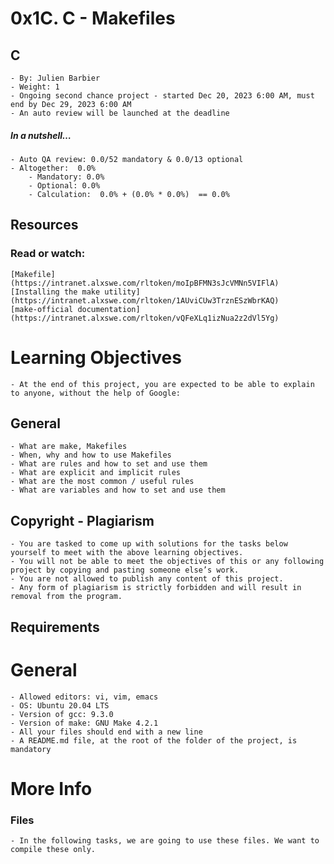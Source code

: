 # 0x1C. C - Makefiles

## C
    - By: Julien Barbier
    - Weight: 1
    - Ongoing second chance project - started Dec 20, 2023 6:00 AM, must end by Dec 29, 2023 6:00 AM
    - An auto review will be launched at the deadline
    
##### In a nutshell…
    - Auto QA review: 0.0/52 mandatory & 0.0/13 optional
    - Altogether:  0.0%
        - Mandatory: 0.0%
        - Optional: 0.0%
        - Calculation:  0.0% + (0.0% * 0.0%)  == 0.0%




## Resources
### Read or watch:

    [Makefile] (https://intranet.alxswe.com/rltoken/moIpBFMN3sJcVMNn5VIFlA)
    [Installing the make utility] (https://intranet.alxswe.com/rltoken/1AUviCUw3TrznESzWbrKAQ)
    [make-official documentation] (https://intranet.alxswe.com/rltoken/vQFeXLq1izNua2z2dVl5Yg)

# Learning Objectives
    - At the end of this project, you are expected to be able to explain to anyone, without the help of Google:

## General
    - What are make, Makefiles
    - When, why and how to use Makefiles
    - What are rules and how to set and use them
    - What are explicit and implicit rules
    - What are the most common / useful rules  
    - What are variables and how to set and use them

## Copyright - Plagiarism
    - You are tasked to come up with solutions for the tasks below yourself to meet with the above learning objectives.
    - You will not be able to meet the objectives of this or any following project by copying and pasting someone else’s work.
    - You are not allowed to publish any content of this project.
    - Any form of plagiarism is strictly forbidden and will result in removal from the program.


## Requirements

# General
    - Allowed editors: vi, vim, emacs
    - OS: Ubuntu 20.04 LTS
    - Version of gcc: 9.3.0
    - Version of make: GNU Make 4.2.1
    - All your files should end with a new line
    - A README.md file, at the root of the folder of the project, is mandatory
# More Info

### Files
    - In the following tasks, we are going to use these files. We want to compile these only.